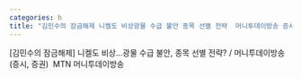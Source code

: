 ```yaml
---
categories: h
title: "김민수의 잠금해제 니켈도 비상광물 수급 불안 종목 선별 전략  머니투데이방송 증시 증권  MTN 머니투데이방송"
---
```

[김민수의 잠금해제] 니켈도 비상...광물 수급 불안, 종목 선별 전략? / 머니투데이방송 (증시, 증권)&nbsp;&nbsp;MTN 머니투데이방송